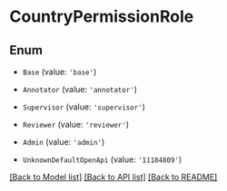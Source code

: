 # CountryPermissionRole


## Enum

* `Base` (value: `'base'`)

* `Annotator` (value: `'annotator'`)

* `Supervisor` (value: `'supervisor'`)

* `Reviewer` (value: `'reviewer'`)

* `Admin` (value: `'admin'`)

* `UnknownDefaultOpenApi` (value: `'11184809'`)

[[Back to Model list]](../README.md#documentation-for-models) [[Back to API list]](../README.md#documentation-for-api-endpoints) [[Back to README]](../README.md)
